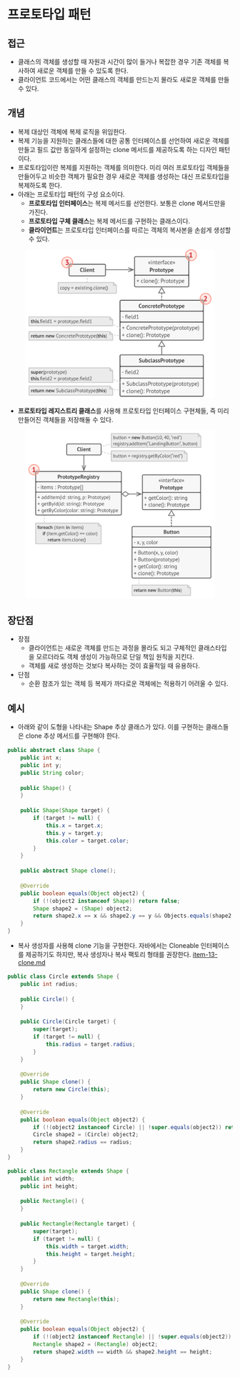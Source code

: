# 프로토타입 패턴

## 접근

* 클래스의 객체를 생성할 때 자원과 시간이 많이 들거나 복잡한 경우 기존 객체를 복사하여 새로운 객체를 만들 수 있도록 한다.
* 클라이언트 코드에서는 어떤 클래스의 객체를 만드는지 몰라도 새로운 객체를 만들 수 있다.

## 개념

* 복제 대상인 객체에 복제 로직을 위임한다.
* 복제 기능을 지원하는 클래스들에 대한 공통 인터페이스를 선언하여 새로운 객체를 만들고 필드 값만 동일하게 설정하는 clone 메서드를 제공하도록 하는 디자인 패턴이다.
* 프로토타입이란 복제를 지원하는 객체를 의미한다. 미리 여러 프로토타입 객체들을 만들어두고 비슷한 객체가 필요한 경우 새로운 객체를 생성하는 대신 프로토타입을 복제하도록 한다.
* 아래는 프로토타입 패턴의 구성 요소이다.
  * **프로토타입 인터페이스**는 복제 메서드를 선언한다. 보통은 clone 메서드만을 가진다.
  * **프로토타입 구체 클래스**는 복제 메서드를 구현하는 클래스이다.
  * **클라이언트**는 프로토타입 인터페이스를 따르는 객체의 복사본을 손쉽게 생성할 수 있다.

<figure><img src="../../../.gitbook/assets/image (139).png" alt=""><figcaption></figcaption></figure>

* **프로토타입 레지스트리 클래스**를 사용해 프로토타입 인터페이스 구현체들, 즉 미리 만들어진 객체들을 저장해둘 수 있다.

<figure><img src="../../../.gitbook/assets/image (140).png" alt=""><figcaption></figcaption></figure>

## 장단점

* 장점
  * 클라이언트는 새로운 객체를 만드는 과정을 몰라도 되고 구체적인 클래스타입을 모르더라도 객체 생성이 가능하므로 단일 책임 원칙을 지킨다.
  * 객체를 새로 생성하는 것보다 복사하는 것이 효율적일 때 유용하다.
* 단점
  * 순환 참조가 있는 객체 등 복제가 까다로운 객체에는 적용하기 어려울 수 있다.

## 예시

* 아래와 같이 도형을 나타내는 Shape 추상 클래스가 있다. 이를 구현하는 클래스들은 clone 추상 메서드를 구현해야 한다.

```java
public abstract class Shape {
    public int x;
    public int y;
    public String color;

    public Shape() {
    }

    public Shape(Shape target) {
        if (target != null) {
            this.x = target.x;
            this.y = target.y;
            this.color = target.color;
        }
    }

    public abstract Shape clone();

    @Override
    public boolean equals(Object object2) {
        if (!(object2 instanceof Shape)) return false;
        Shape shape2 = (Shape) object2;
        return shape2.x == x && shape2.y == y && Objects.equals(shape2.color, color);
    }
}
```

* 복사 생성자를 사용해 clone 기능을 구현한다. 자바에서는 Cloneable 인터페이스를 제공하기도 하지만, 복사 생성자나 복사 팩토리 형태를 권장한다. [item-13-clone.md](../../../java/effective-java/3/item-13-clone.md "mention")

```java
public class Circle extends Shape {
    public int radius;

    public Circle() {
    }

    public Circle(Circle target) {
        super(target);
        if (target != null) {
            this.radius = target.radius;
        }
    }

    @Override
    public Shape clone() {
        return new Circle(this);
    }

    @Override
    public boolean equals(Object object2) {
        if (!(object2 instanceof Circle) || !super.equals(object2)) return false;
        Circle shape2 = (Circle) object2;
        return shape2.radius == radius;
    }
}
```

```java
public class Rectangle extends Shape {
    public int width;
    public int height;

    public Rectangle() {
    }

    public Rectangle(Rectangle target) {
        super(target);
        if (target != null) {
            this.width = target.width;
            this.height = target.height;
        }
    }

    @Override
    public Shape clone() {
        return new Rectangle(this);
    }

    @Override
    public boolean equals(Object object2) {
        if (!(object2 instanceof Rectangle) || !super.equals(object2)) return false;
        Rectangle shape2 = (Rectangle) object2;
        return shape2.width == width && shape2.height == height;
    }
}
```
